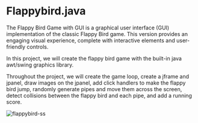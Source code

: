 # Flappybird.java
The Flappy Bird Game with GUI is a graphical user interface (GUI) implementation of the classic Flappy Bird game. This version provides an engaging visual experience, complete with interactive elements and user-friendly controls.

In this project, we will create the flappy bird game with the built-in java awt/swing graphics library.

Throughout the project, we will create the game loop, create a jframe and jpanel, draw images on the jpanel, add click handlers to make the flappy bird jump, randomly generate pipes and move them across the screen, detect collisions between the flappy bird and each pipe, and add a running score. 

![flappybird-ss](https://github.com/ImKennyYip/flappy-bird-java/assets/78777681/8b445d66-ab36-4d40-a6ac-ad501d41ed32)
